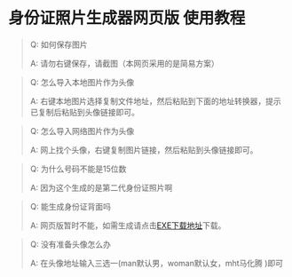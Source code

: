 # 身份证照片生成器网页版 使用教程

> Q: 如何保存图片
>
> A: 请勿右键保存，请截图（本网页采用的是简易方案）

> Q: 怎么导入本地图片作为头像
>
> A: 右键本地图片选择复制文件地址，然后粘贴到下面的地址转换器，提示已复制后粘贴到头像链接即可。

> Q: 怎么导入网络图片作为头像
> 
> A: 网上找个头像，右键复制图片链接，然后粘贴到头像链接即可。

> Q: 为什么号码不能是15位数
>
> A: 因为这个生成的是第二代身份证照片啊

> Q: 能生成身份证背面吗
>
> A: 网页版暂时不能，如需生成请点击[EXE下载地址](https://github.com/8bd8/idcard_photo/blob/main/Download/%E8%BA%AB%E4%BB%BD%E8%AF%81%E7%85%A7%E7%89%87%E7%94%9F%E6%88%90%E5%99%A8_%E5%8A%A0%E5%BC%BA%E7%89%88.exe?raw=true)下载。

> Q: 没有准备头像怎么办
>
> A: 在头像地址输入三选一(man默认男，woman默认女，mht马化腾 )即可
